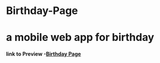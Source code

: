 # Birthday-Page
a mobile web app for birthday
==============================

#### link to Preview -[Birthday Page](https://timibirthday.netlify.app/birthday-page/)
